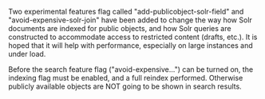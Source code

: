 Two experimental features flag called "add-publicobject-solr-field" and "avoid-expensive-solr-join" have been added to change the way how Solr documents are indexed for public objects, and how Solr queries are constructed to accommodate access to restricted content (drafts, etc.). It is hoped that it will help with performance, especially on large instances and under load.

Before the search feature flag ("avoid-expensive...") can be turned on, the indexing flag must be enabled, and a full reindex performed. Otherwise publicly available objects are NOT going to be shown in search results.
